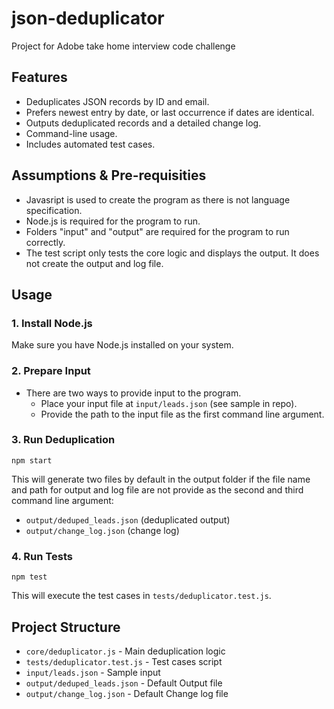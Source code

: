 # json-deduplicator

Project for Adobe take home interview code challenge

## Features

-   Deduplicates JSON records by ID and email.
-   Prefers newest entry by date, or last occurrence if dates are identical.
-   Outputs deduplicated records and a detailed change log.
-   Command-line usage.
-   Includes automated test cases.

## Assumptions & Pre-requisities

-   Javasript is used to create the program as there is not language specification.
-   Node.js is required for the program to run.
-   Folders "input" and "output" are required for the program to run correctly.
-   The test script only tests the core logic and displays the output. It does not create the output and log file.

## Usage

### 1. Install Node.js

Make sure you have Node.js installed on your system.

### 2. Prepare Input

-   There are two ways to provide input to the program.
    -   Place your input file at `input/leads.json` (see sample in repo).
    -   Provide the path to the input file as the first command line argument.

### 3. Run Deduplication

```
npm start
```

This will generate two files by default in the output folder if the file name and path for output and log file are not provide as the second and third command line argument:

-   `output/deduped_leads.json` (deduplicated output)
-   `output/change_log.json` (change log)

### 4. Run Tests

```
npm test
```

This will execute the test cases in `tests/deduplicator.test.js`.

## Project Structure

-   `core/deduplicator.js` - Main deduplication logic
-   `tests/deduplicator.test.js` - Test cases script
-   `input/leads.json` - Sample input
-   `output/deduped_leads.json` - Default Output file
-   `output/change_log.json` - Default Change log file
